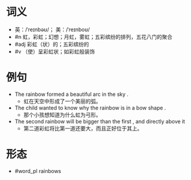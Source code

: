 # 词义
- 英：/ˈreɪnbəʊ/； 美：/ˈreɪnboʊ/
- #n 虹，彩虹；幻想；月虹，雾虹；五彩缤纷的排列，五花八门的聚合
- #adj 彩虹（状）的；五彩缤纷的
- #v （使）呈彩虹状；如彩虹般装饰
# 例句
- The rainbow formed a beautiful arc in the sky .
	- 虹在天空中形成了一个美丽的弧。
- The child wanted to know why the rainbow is in a bow shape .
	- 那个小孩想知道为什么虹为弓形。
- The second rainbow will be bigger than the first , and directly above it
	- 第二道彩虹将比第一道还要大，而且正好位于其上。
# 形态
- #word_pl rainbows
